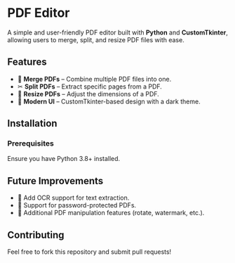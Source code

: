 # PDF Editor

A simple and user-friendly PDF editor built with **Python** and **CustomTkinter**, allowing users to merge, split, and resize PDF files with ease.

## Features
- 📑 **Merge PDFs** – Combine multiple PDF files into one.
- ✂ **Split PDFs** – Extract specific pages from a PDF.
- 📏 **Resize PDFs** – Adjust the dimensions of a PDF.
- 🎨 **Modern UI** – CustomTkinter-based design with a dark theme.

## Installation
### Prerequisites
Ensure you have Python 3.8+ installed.



## Future Improvements
- 🔄 Add OCR support for text extraction.
- 📜 Support for password-protected PDFs.
- 🔧 Additional PDF manipulation features (rotate, watermark, etc.).

## Contributing
Feel free to fork this repository and submit pull requests!


